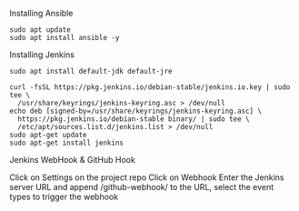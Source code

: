 
Installing Ansible
```
sudo apt update
sudo apt install ansible -y
```

Installing Jenkins
```
sudo apt install default-jdk default-jre

curl -fsSL https://pkg.jenkins.io/debian-stable/jenkins.io.key | sudo tee \
  /usr/share/keyrings/jenkins-keyring.asc > /dev/null
echo deb [signed-by=/usr/share/keyrings/jenkins-keyring.asc] \
  https://pkg.jenkins.io/debian-stable binary/ | sudo tee \
  /etc/apt/sources.list.d/jenkins.list > /dev/null
sudo apt-get update
sudo apt-get install jenkins
```

Jenkins WebHook & GitHub Hook

Click on Settings on the project repo
Click on Webhook
Enter the Jenkins server URL and append /github-webhook/ to the URL, select the event types to trigger the webhook

